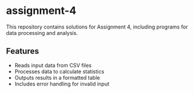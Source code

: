 # assignment-4
This repository contains solutions for Assignment 4, including programs for data processing and analysis.
## Features
- Reads input data from CSV files
- Processes data to calculate statistics
- Outputs results in a formatted table
- Includes error handling for invalid input
